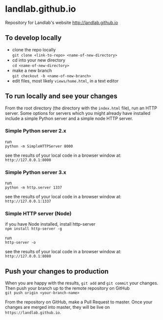 # landlab.github.io
Repository for Landlab's website http://landlab.github.io

## To develop locally

- clone the repo locally<br>
`git clone <link-to-repo> <name-of-new-directory>`
- cd into your new directory<br>
`cd <name-of-new-directory>`
- make a new branch<br>
  `git checkout -b <name-of-new-branch>`
- edit files, most likely `views/home.html`, in a text editor

## To run locally and see your changes
From the root directory (the directory with the `index.html` file), run an HTTP server. Some options for servers which you might already have installed include a simple Python server and a simple node HTTP server.

### Simple Python server 2.x

run<br>
`
python -m SimpleHTTPServer 8000
`

see the results of your local code in a browser window at:<br>
`http://127.0.0.1:8000`

### Simple Python server 3.x

run<br>
`
python -m http.server 1337
`

see the results of your local code in a browser window at:<br>
`http://127.0.0.1:1337`

### Simple HTTP server (Node)

if you have Node installed, install http-server<br>
`npm install http-server -g`

run<br>
`
http-server -o
`

see the results of your local code in a browser window at:<br>
`http://127.0.0.1:8080`

## Push your changes to production

When you are happy with the results, `git add` and `git commit` your changes. Then push your branch up to the remote repository on GitHub<br>
`git push origin <your-branch-name>`

From the repository on GitHub, make a Pull Request to master. Once your changes are merged into master, they will be live on `https://landlab.github.io`.

